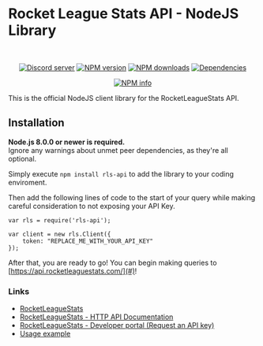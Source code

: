 # Rocket League Stats API - NodeJS Library

<div align="center">
  <br />
  <p>
    <a href="https://discord.gg/fJ5dd25"><img src="https://discordapp.com/api/guilds/335890349425950720/embed.png" alt="Discord server" /></a>
    <a href="https://www.npmjs.com/package/rls-api"><img src="https://img.shields.io/npm/v/RocketLeagueStats/rls-api-nodejs.svg?maxAge=3600" alt="NPM version" /></a>
    <a href="https://www.npmjs.com/package/discord.js"><img src="https://img.shields.io/npm/dt/RocketLeagueStats/rls-api-nodejs.svg?maxAge=3600" alt="NPM downloads" /></a>
    <a href="https://david-dm.org/RocketLeagueStats/rls-api-nodejs"><img src="https://img.shields.io/david/RocketLeagueStats/rls-api-nodejs.svg?maxAge=3600" alt="Dependencies" /></a>
  </p>
  <p>
    <a href="https://nodei.co/npm/rls-api/"><img src="https://nodei.co/npm/rls-api.png?downloads=true&stars=true" alt="NPM info" /></a>
  </p>
</div>

This is the official NodeJS client library for the RocketLeagueStats API.

## Installation
**Node.js 8.0.0 or newer is required.**  
Ignore any warnings about unmet peer dependencies, as they're all optional.

Simply execute `npm install rls-api` to add the library to your coding enviroment.

Then add the following lines of code to the start of your query while making careful consideration to not exposing your API Key.
```
var rls = require('rls-api');

var client = new rls.Client({
    token: "REPLACE_ME_WITH_YOUR_API_KEY"
});
``` 
After that, you are ready to go! You can begin making queries to [https://api.rocketleaguestats.com/](#)!

### Links
 * [RocketLeagueStats](https://rocketleaguestats.com/)
 * [RocketLeagueStats - HTTP API Documentation](http://documentation.rocketleaguestats.com/)
 * [RocketLeagueStats - Developer portal (Request an API key)](https://developers.rocketleaguestats.com/)
 * [Usage example](https://github.com/RocketLeagueStats/rls-api-lib-nodejs/blob/master/examples/example-1.js)


